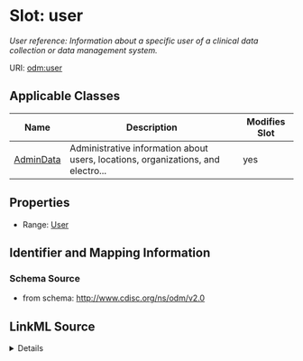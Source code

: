 # Slot: user


_User reference: Information about a specific user of a clinical data collection or data management system._



URI: [odm:user](http://www.cdisc.org/ns/odm/v2.0/user)



<!-- no inheritance hierarchy -->




## Applicable Classes

| Name | Description | Modifies Slot |
| --- | --- | --- |
[AdminData](AdminData.md) | Administrative information about users, locations, organizations, and electro... |  yes  |







## Properties

* Range: [User](User.md)





## Identifier and Mapping Information







### Schema Source


* from schema: http://www.cdisc.org/ns/odm/v2.0




## LinkML Source

<details>
```yaml
name: user
description: 'User reference: Information about a specific user of a clinical data
  collection or data management system.'
from_schema: http://www.cdisc.org/ns/odm/v2.0
rank: 1000
identifier: false
alias: user
domain_of:
- AdminData
range: User

```
</details>